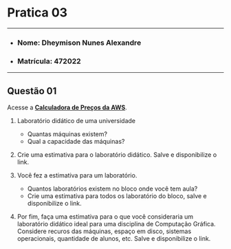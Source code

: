 # Pratica 03

---

- ### Nome: Dheymison Nunes Alexandre
- ### Matrícula: 472022
  
---

## Questão 01

Acesse a [**Calculadora de Preços da AWS**](https://calculator.aws/).

1. Laboratório didático de uma universidade
   - Quantas máquinas existem?
   - Qual a capacidade das máquinas?

2. Crie uma estimativa para o laboratório didático. Salve e disponibilize o link.

3. Você fez a estimativa para um laboratório. 
   - Quantos laboratórios existem no bloco onde você tem aula?
   - Crie uma estimativa para todos os laboratório do bloco, salve e disponibilize o link.

4. Por fim, faça uma estimativa para o que você consideraria um laboratório didático ideal para uma disciplina de Computação Gráfica. 
Considere recuros das máquinas, espaço em disco, sistemas operacionais, quantidade de alunos, etc. Salve e disponibilize o link.
